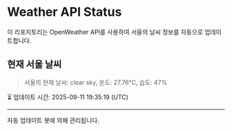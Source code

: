 
# Weather API Status

이 리포지토리는 OpenWeather API를 사용하여 서울의 날씨 정보를 자동으로 업데이트합니다.

## 현재 서울 날씨
> 서울의 현재 날씨: clear sky, 온도: 27.76°C, 습도: 47%

⏳ 업데이트 시간: 2025-09-11 19:35:19 (UTC)

---
자동 업데이트 봇에 의해 관리됩니다.
